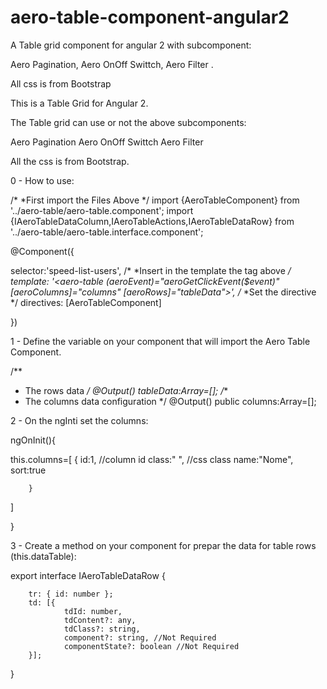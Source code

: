 # aero-table-component-angular2
A Table grid component for angular 2 with subcomponent: 
 
 Aero Pagination, 
 Aero OnOff Swittch, 
 Aero Filter . 

All css is from Bootstrap

This is a Table Grid for Angular 2.

The Table grid can use or not the above subcomponents:

Aero Pagination
Aero OnOff Swittch
Aero Filter

All the css is from Bootstrap.

0 - How to use:

/*
*First import the Files Above
*/
import {AeroTableComponent} from '../aero-table/aero-table.component';
import  {IAeroTableDataColumn,IAeroTableActions,IAeroTableDataRow} from '../aero-table/aero-table.interface.component';

@Component({
  
selector:'speed-list-users',
/*
*Insert in the template the tag above
*/
template:  '<aero-table (aeroEvent)="aeroGetClickEvent($event)" [aeroColumns]="columns" [aeroRows]="tableData"></aero-table>',
/*
*Set the directive
*/
directives: [AeroTableComponent]

})

1 - Define the variable on your component that will import the Aero Table Component.

/**
 * The rows data
 */
@Output() tableData:Array<any>=[];
/**
 * The columns data configuration
 */
@Output()  public columns:Array<IAeroTableDataColumn>=[];



2 - On the ngInti set the columns:


ngOnInit(){

this.columns=[
        {
        id:1, //column id
        class:" ", //css class
        name:"Nome",
        sort:true
        
        }
  
  ]

}


3 - Create a method on your component for prepar the data for table rows (this.dataTable):

export interface IAeroTableDataRow {

        tr: { id: number };
        td: [{
                tdId: number,
                tdContent?: any,
                tdClass?: string,
                component?: string, //Not Required 
                componentState?: boolean //Not Required 
        }];

}





